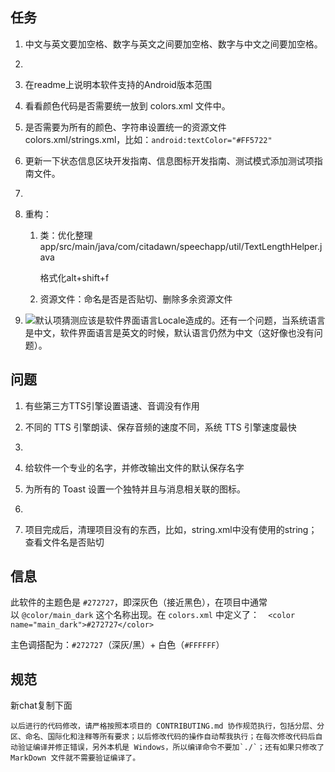 ## 任务

1. 中文与英文要加空格、数字与英文之间要加空格、数字与中文之间要加空格。

2. 

3. 在readme上说明本软件支持的Android版本范围

4. 看看颜色代码是否需要统一放到 colors.xml 文件中。

5. 是否需要为所有的颜色、字符串设置统一的资源文件colors.xml/strings.xml，比如：`android:textColor="#FF5722"`

6. 更新一下状态信息区块开发指南、信息图标开发指南、测试模式添加测试项指南文件。

7. 

8. 重构：
   
   1. 类：优化整理app/src/main/java/com/citadawn/speechapp/util/TextLengthHelper.java
      
      格式化alt+shift+f
   
   2. 资源文件：命名是否是否贴切、删除多余资源文件

9. ![](D:\Users\24858\Pictures\MarkText\2025-08-01-11-33-19-image.png)默认项猜测应该是软件界面语言Locale造成的。还有一个问题，当系统语言是中文，软件界面语言是英文的时候，默认语言仍然为中文（这好像也没有问题）。

## 问题

1. 有些第三方TTS引擎设置语速、音调没有作用

2. 不同的 TTS 引擎朗读、保存音频的速度不同，系统 TTS 引擎速度最快

3. 

4. 给软件一个专业的名字，并修改输出文件的默认保存名字

5. 为所有的 Toast 设置一个独特并且与消息相关联的图标。

6. 

7. 项目完成后，清理项目没有的东西，比如，string.xml中没有使用的string；查看文件名是否贴切

## 信息

此软件的主题色是 `#272727`，即深灰色（接近黑色），在项目中通常以 `@color/main_dark` 这个名称出现。在 `colors.xml` 中定义了：`  <color name="main_dark">#272727</color>`

主色调搭配为：`#272727`（深灰/黑）+ 白色（`#FFFFFF`）

## 规范

新chat复制下面

```
以后进行的代码修改，请严格按照本项目的 CONTRIBUTING.md 协作规范执行，包括分层、分区、命名、国际化和注释等所有要求；以后修改代码的操作自动帮我执行；在每次修改代码后自动验证编译并修正错误，另外本机是 Windows，所以编译命令不要加`./`；还有如果只修改了 MarkDown 文件就不需要验证编译了。
```